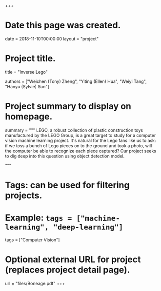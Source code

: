 +++
# Date this page was created.
date = 2018-11-10T00:00:00
layout = "project"

# Project title.
title = "Inverse Lego"

authors = ["Weichen (Tony) Zheng", "Yiting (Ellen) Hua", "Weiyi Tang", "Hanyu (Sylvie) Sun"]

# Project summary to display on homepage.
summary = """
LEGO, a robust collection of plastic construction toys manufactured by the LEGO Group, is a great target to study for a computer vision machine learning project. It's natural for the Lego fans like us to ask: if we toss a bunch of Lego pieces on to the ground and took a photo, will the computer be able to recognize each piece captured? Our project seeks to dig deep into this question using object detection model.
 
 """

# Tags: can be used for filtering projects.
# Example: `tags = ["machine-learning", "deep-learning"]`
tags = ["Computer Vision"]

# Optional external URL for project (replaces project detail page).
url = "files/Boneage.pdf"
+++
